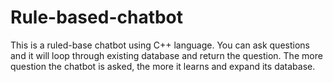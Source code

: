 # Rule-based-chatbot

This is a ruled-base chatbot using C++ language. You can ask questions and it will loop through existing database and return the question. The more question the chatbot is asked, the more it learns and expand its database. 
